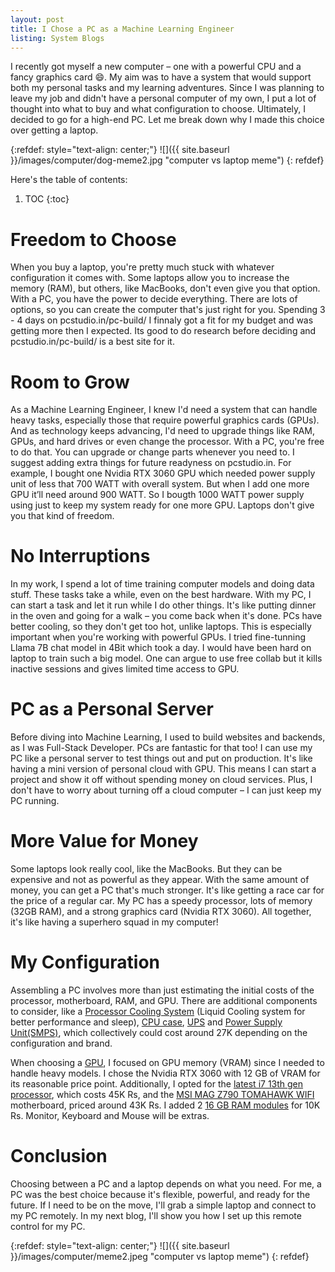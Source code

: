 ```yaml
---
layout: post
title: I Chose a PC as a Machine Learning Engineer
listing: System Blogs
---
```


I recently got myself a new computer – one with a powerful CPU and a fancy graphics card 😄. My aim was to have a system that would support both my personal tasks and my learning adventures. Since I was planning to leave my job and didn't have a personal computer of my own, I put a lot of thought into what to buy and what configuration to choose. Ultimately, I decided to go for a high-end PC. Let me break down why I made this choice over getting a laptop.

{:refdef: style="text-align: center;"}
![]({{ site.baseurl }}/images/computer/dog-meme2.jpg "computer vs laptop meme")
{: refdef}

Here's the table of contents:

1. TOC
{:toc}


<!-- Recently I bought a system (big CPU with graphic card 😄). I Wanted a system where I can do all my personal work and learning. I was going to leave my job and I had no personal system of me. After carefull consideration of what to buy with what configuration I decided to by a PC with high end configuration. Few reasons I though for going for a system instead of laptop. Here I'll be explaining one by one. -->

<!-- 0. Fit Your choices: Buying a loptop is like sticking to one configuration. In few laptops you can increate ram but loptops like macbook doen't even have that freedom. So you'll be sticked to same prosessor, hard drive and motherboard. Where as in PC its you'll be deciding what you take. And there a plenty of options to go with. Main intention for building a PC should be extensibility and future ready. being a machine learning developer and the release of LLM we are in dare need of heavly GPUs and GPUs server are costly and loptops like mac doesn't comes with GPU. So when I'm buying a PC i'll choose according to my current needs and my future requirement.  -->
<!-- 1. Hardware Extensibility (add gpu): Talking about future requirements sooner or latter we'll need to ram, gpus, hard drive or change processor. Yes in PC you are free to change (within restriction of motherboard support) or upgrade to new version. And you'll bear the cost of the only part your chanding/adding. I can sell my old Processor to buy a new one. This comes with carefull consideration of what hardware you are taking. PC's also have support restrictions. Best way to suffice your current need and future needs is to assable pc on PCStudio.in before buying hardwares. This website will highlight missing components and compatibility error. Also adding extra things for future readyness. For example, Currenly I bought one Nvidia RTX 3060 GPU for this and current system I needed power supply unit of less that 700 WATT. But when I add one more GPU it'll need around 1000 WATT. So I bougth 1000 WATT power supply using. -->
<!-- 2. keep it running without interuption: I'm a Machine Learning Engineer my daily task is to evaluate models, train it on data, do data transformation and the deploy it. All these things need time even on best best Hardware. On PC it is every easy as I keep it running and do whatever I like and come back when its done. PC have better air flow and can be add with liquid cooling give it an advantage over Laptops. Even now having 4 fans in my unit i'm considering add two more I don't know how laptop user bear the heating ( ohh they don't have GPUs 😄). I keep my notebooks running, models training on my PC without any headache.  -->
<!-- 3. use it as server: I was a full stack developer before doing ML. I know end to end deployment pipeline of weather it be a frontend, backend or ML. laptops are not every usefull for deploying server. Which PC i'm enabled to build a project and start a service from My pc directly as MVP (mininum viable product). Doing it in could service can cost me $$ if I forget to stop this machine ( I'm a big forgettor ).   -->
<!-- 5. Cooling and thermal Management: Nothing so say here.  -->
<!-- 6. Cost Effective: I had a option to buy a new macbook air 2023. It is so alluring. My friend suggested to wait for sometime before deciding. Was spending 1 Lakh 30 Thousands on laptop with 8gb ram and 265 ssd. I agree M2 processor give better performance than intel for certain task. Buying this laptop I was sure I can do basic ML stuffs on it. It was when I'm cycling I go idea of going for a PC (yes do start cycling and walking for get good ideas). I used PCStudio and added best hardwares in the market (Not GPUs 🥹). And then tweaked few things. Intially I was very happly after adding porocessor, ram, motherboard and gpu as costing ware below 1 Lakh. But then I find out I have to add other stuffs like cooling, power supply unit, case and ups. And my costing came to 1 Lakh 50 Thousands. But for it It was still better than laptop with no GPU and less configuration. I was getting i7 13gen processor, 32 GP ddr5 ram, Nvidia 3060 RTX 12GB ram and best motherboard in the market.  -->

<!-- While having many upsides there are downsides also. PCs can't be taken anywhere with you like laptop can be. But for my requirement I don't want my system with me always as I have to close it when I'm not doing anything and cannot keep it running. It is better for me to buy a budget laptop (maybe second hand) and ssh into my PC. Well there are problems in setting up a proper ssh into personal PC which i'll be discussing in next blogs.  -->

# Freedom to Choose

When you buy a laptop, you're pretty much stuck with whatever configuration it comes with. Some laptops allow you to increase the memory (RAM), but others, like MacBooks, don't even give you that option. With a PC, you have the power to decide everything. There are lots of options, so you can create the computer that's just right for you. Spending 3 - 4 days on pcstudio.in/pc-build/ I finnaly got a fit for my budget and was getting more then I expected. Its good to do research before deciding and pcstudio.in/pc-build/ is a best site for it.

# Room to Grow

As a Machine Learning Engineer, I knew I'd need a system that can handle heavy tasks, especially those that require powerful graphics cards (GPUs). And as technology keeps advancing, I'd need to upgrade things like RAM, GPUs, and hard drives or even change the processor. With a PC, you're free to do that. You can upgrade or change parts whenever you need to. I suggest adding extra things for future readyness on pcstudio.in. For example, I bought one Nvidia RTX 3060 GPU which needed power supply unit of less that 700 WATT with overall system. But when I add one more GPU it’ll need around 900 WATT. So I bougth 1000 WATT power supply using just to keep my system ready for one more GPU. Laptops don't give you that kind of freedom.

# No Interruptions

In my work, I spend a lot of time training computer models and doing data stuff. These tasks take a while, even on the best hardware. With my PC, I can start a task and let it run while I do other things. It's like putting dinner in the oven and going for a walk – you come back when it's done. PCs have better cooling, so they don't get too hot, unlike laptops. This is especially important when you're working with powerful GPUs. I tried fine-tunning Llama 7B chat model in 4Bit which took a day. I would have been hard on laptop to train such a big model. One can argue to use free collab but it kills inactive sessions and gives limited time access to GPU.

# PC as a Personal Server

Before diving into Machine Learning, I used to build websites and backends, as I was Full-Stack Developer. PCs are fantastic for that too! I can use my PC like a personal server to test things out and put on production. It's like having a mini version of personal cloud with GPU. This means I can start a project and show it off without spending money on cloud services. Plus, I don't have to worry about turning off a cloud computer – I can just keep my PC running.

# More Value for Money

Some laptops look really cool, like the MacBooks. But they can be expensive and not as powerful as they appear. With the same amount of money, you can get a PC that's much stronger. It's like getting a race car for the price of a regular car. My PC has a speedy processor, lots of memory (32GB RAM), and a strong graphics card (Nvidia RTX 3060). All together, it's like having a superhero squad in my computer!

# My Configuration

Assembling a PC involves more than just estimating the initial costs of the processor, motherboard, RAM, and GPU. There are additional components to consider, like a [Processor Cooling System](https://www.amazon.in/Cooler-Master-MasterLiquid-Close-Loop-MLW-D24M-A18PC-R2/dp/B084LLD3PH/ref=sr_1_2?keywords=cooler%2Bmaster%2Bliquid%2Bcooler&qid=1691686778&sprefix=cooler%2Bmaster%2Bliquid%2B%2Caps%2C246&sr=8-2&th=1) (Liquid Cooling system for better performance and sleep), [CPU case](https://www.amazon.in/Cooler-Master-MasterBox-Pre-Installed-Tempered/dp/B0846LL1HB/ref=sr_1_1?crid=9DB4POZFPH8F&keywords=cooler%2Bmaster%2Bcpu%2Bcase&qid=1691687174&sprefix=cooler%2Bmaster%2Bcpu%2Bcas%2Caps%2C252&sr=8-1&th=1), [UPS](https://www.amazon.in/Zebronics-ZEB-U1201-Power-Supply-Black/dp/B087K3MYRM/ref=sr_1_5?crid=2RRI4VNJTDAQF&keywords=zebronics%2Bups&qid=1691687244&sprefix=zebronics%2Bups%2Caps%2C255&sr=8-5&th=1) and [Power Supply Unit(SMPS)](https://www.amazon.in/Deepcool-DQ1000M-V3L-Modular-Supply-Gaming/dp/B0BVB77XLW/ref=sr_1_1?crid=3NZHV0TJBZJT&keywords=smps%2B1000w&qid=1691688023&sprefix=smps%2B1000w%2Caps%2C274&sr=8-1&th=1), which collectively could cost around 27K depending on the configuration and brand.

When choosing a [GPU](https://www.amazon.in/RTX-3060-Twin-Edge-OC/dp/B08WRK84PS/ref=sr_1_2_sspa?keywords=zotac+gaming+geforce+rtx+3060&qid=1691687481&sprefix=zotac+gaming+%2Caps%2C258&sr=8-2-spons&sp_csd=d2lkZ2V0TmFtZT1zcF9hdGY&psc=1), I focused on GPU memory (VRAM) since I needed to handle heavy models. I chose the Nvidia RTX 3060 with 12 GB of VRAM for its reasonable price point. Additionally, I opted for the [latest i7 13th gen processor](https://www.amazon.in/Intel-i7-13700K-Desktop-Processor-P-cores/dp/B0BCF57FL5/ref=sr_1_1?keywords=i7+13th+gen+processor&qid=1691687529&sprefix=i7+%2Caps%2C279&sr=8-1), which costs 45K Rs, and the [MSI MAG Z790 TOMAHAWK WIFI](https://www.amazon.in/MSI-MAG-Z690-Tomahawk-WiFi/dp/B09PX5WHMB/ref=sr_1_7?crid=2AJ69V3PMVDZ9&keywords=tomahawk+z790&qid=1691687594&sprefix=tomahawk+z790%2Caps%2C244&sr=8-7) motherboard, priced around 43K Rs. I added 2 [16 GB RAM modules](https://www.amazon.in/Corsair-Vengeance-Regulation-Form-Factor-Heatspreader/dp/B0B6GJFSVW/ref=sr_1_3?crid=1PQ1HTYNGH6II&keywords=corsair+ram+16gb+ddr5&qid=1691687682&sprefix=corsair+ram+16gb+ddr5%2Caps%2C269&sr=8-3) for 10K Rs. Monitor, Keyboard and Mouse will be extras.


# Conclusion

Choosing between a PC and a laptop depends on what you need. For me, a PC was the best choice because it's flexible, powerful, and ready for the future. If I need to be on the move, I'll grab a simple laptop and connect to my PC remotely. In my next blog, I'll show you how I set up this remote control for my PC.

{:refdef: style="text-align: center;"}
![]({{ site.baseurl }}/images/computer/meme2.jpeg "computer vs laptop meme")
{: refdef}

[^1]: This is the footnote.
